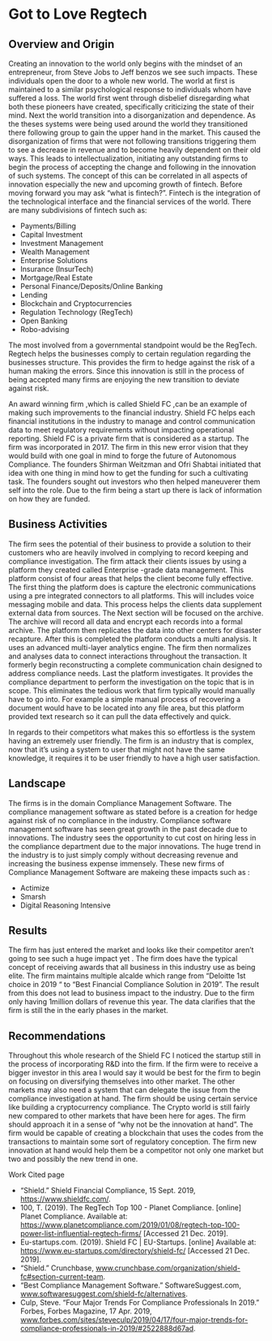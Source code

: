 # Got to Love Regtech 

## Overview and Origin





Creating an innovation to the world only begins with the mindset of an entrepreneur, from Steve Jobs to Jeff benzos we see such impacts. These individuals open the door to a whole new world. The world at first is  maintained to a similar psychological response to  individuals whom have suffered a loss. The world first went through disbelief disregarding what both these pioneers have created, specifically criticizing the state of their mind. Next the world transition into a disorganization and dependence. As the theses systems were being used  around the world they transitioned there following group to gain the upper hand in the market. This caused the disorganization of firms that were not following  transitions triggering them to see a decrease in revenue and to become heavily dependent on their old ways. This leads to intellectualization, initiating  any outstanding firms to begin the process of accepting the change and following in the innovation of such systems. The concept of this can be correlated in all aspects of innovation especially the new and upcoming growth of fintech. Before moving forward you may ask “what is fintech?”. Fintech is the integration of the technological interface and the financial services of the world. There are many subdivisions of fintech such as: 
- Payments/Billing
- Capital Investment
- Investment Management
- Wealth Management
- Enterprise Solutions
- Insurance (InsurTech)
- Mortgage/Real Estate
- Personal Finance/Deposits/Online Banking
- Lending
- Blockchain and Cryptocurrencies
- Regulation Technology (RegTech)
- Open Banking
- Robo-advising

The most involved from a governmental standpoint would be the RegTech. Regtech helps the businesses comply to certain regulation regarding the businesses structure. This provides the firm to hedge against the risk of a human making the errors. Since this innovation is still in the process of being accepted many firms are enjoying the new transition to deviate against risk. 

An award winning firm ,which is called Shield FC ,can be an example of making such improvements to the financial industry. Shield FC helps each financial institutions in the industry to manage and control communication data to meet regulatory requirements without impacting operational reporting. Shield FC is a private firm that is considered as a startup. The firm was incorporated in 2017. The firm in this new error vision that they would build with one goal in mind to forge the future of Autonomous Compliance. The founders Shirman Weitzman and  Ofri Shabtai initiated that idea with one thing in mind how to get the funding for such a cultivating task. The founders sought out investors who then helped maneuverer them self into the role. Due to the firm being a start up there is lack of information on how they are funded.






## Business Activities

The firm sees the potential of their business  to provide a solution to their  customers who are heavily involved  in complying to record keeping and compliance investigation. The firm attack their clients issues by using a platform they created called Enterprise -grade data management. This platform consist of four areas that helps the client become fully effective. The first thing the platform does is capture the electronic communications using a pre integrated connectors to all platforms. This will includes voice messaging mobile and data. This process helps the clients data supplement external data from sources. The Next section will be focused on the archive. The archive will record all data and encrypt each records into a formal archive. The platform then replicates the data into other centers for disaster recapture. After this is completed the platform conducts a multi analysis. It uses an advanced multi-layer analytics engine. The firm then  normalizes and analyses data to connect interactions throughout the transaction. It formerly begin reconstructing a complete communication chain designed to address compliance needs. Last the platform investigates. It provides the compliance department  to perform the investigation on the topic that is in scope. This eliminates the tedious work that firm typically would manually have to go into. For example a simple manual process of recovering a  document would have to be located into any file area, but this platform provided text research so it can pull the data effectively and quick. 

In regards to their competitors what makes this so effortless is the system having an extremely user friendly. The firm is an industry that is complex, now that it’s using a system to user that might not have the same knowledge, it requires it to be user friendly to have a high user satisfaction. 





## Landscape
The firms is in the domain Compliance Management Software. The compliance management software as stated before is a creation for hedge against risk of no compliance in the industry. Compliance software management software has seen great growth in the past decade due to innovations. The industry sees the opportunity to cut cost on hiring less in the compliance department due to the major innovations. The huge trend in the industry is to just simply comply without decreasing revenue and increasing  the business expense immensely. These new firms of Compliance Management Software are makeing these impacts such as :
- Actimize
- Smarsh
- Digital Reasoning Intensive





## Results
The firm has just entered the market and looks like their competitor aren’t going to see such a huge impact yet . The firm does  have the typical concept of receiving awards that all business in this industry use as being elite.  The firm maintains multiple alcalde which range from “Deloitte 1st choice in 2019 “ to “Best Financial Compliance Solution in 2019”. The result from this does not lead  to business impact  to the industry. Due to the firm only having 1million dollars of revenue this year. The data clarifies that the firm is still the in the early phases in the market. 



## Recommendations

Throughout this whole research of the Shield FC I  noticed the startup still in the process of incorporating R&D into the firm.  If the firm were to receive a bigger investor in this area I would say it would be best for the firm to begin on focusing on diversifying themselves into other market. The other markets may also need a system that can delegate the issue from the compliance investigation at hand. The firm should be using certain service like building a cryptocurrency compliance. The Crypto world is still fairly new compared to other markets that have been here for ages. The firm should approach it in a sense of “why not be the innovation at hand”. The firm would be capable of creating a blockchain that uses the codes from the transactions to maintain some sort of regulatory conception. The firm new innovation at hand would help them be a competitor not only one market but two and possibly the new trend in one.

















Work Cited page 
- “Shield.” Shield Financial Compliance, 15 Sept. 2019, https://www.shieldfc.com/.
- 100, T. (2019). The RegTech Top 100 - Planet Compliance. [online] Planet Compliance. Available at: https://www.planetcompliance.com/2019/01/08/regtech-top-100-power-list-influential-regtech-firms/ [Accessed 21 Dec. 2019].
- Eu-startups.com. (2019). Shield FC | EU-Startups. [online] Available at: https://www.eu-startups.com/directory/shield-fc/ [Accessed 21 Dec. 2019].
- “Shield.” Crunchbase, www.crunchbase.com/organization/shield-fc#section-current-team.
- “Best Compliance Management Software.” SoftwareSuggest.com, www.softwaresuggest.com/shield-fc/alternatives.
- Culp, Steve. “Four Major Trends For Compliance Professionals In 2019.” Forbes, Forbes Magazine, 17 Apr. 2019, www.forbes.com/sites/steveculp/2019/04/17/four-major-trends-for-compliance-professionals-in-2019/#2522888d67ad.





